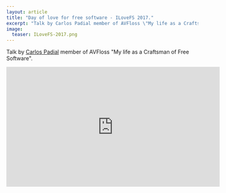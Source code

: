 ```yaml
---
layout: article
title: "Day of love for free software - ILoveFS 2017."
excerpt: "Talk by Carlos Padial member of AVFloss \"My life as a Craftsman of Free Software\" (spanish)."
image:
  teaser: ILoveFS-2017.png
---
```

<p>
Talk by <a href="http://surreal.asturnazari.com/">Carlos Padial</a> member of AVFloss "My life as a Craftsman of Free Software".
</p>

   <iframe width="560" height="315" src="https://www.youtube.com/embed/tnBmjcvhBqo?start=350" frameborder="0" allowfullscreen></iframe>
